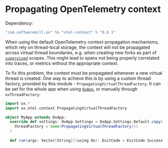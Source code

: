 # Propagating OpenTelemetry context

Dependency:

```scala
"com.softwaremill.ox" %% "otel-context" % "0.6.1"
```

When using the default OpenTelemetry context-propagation mechanisms, which rely on thread-local storage, the context
will not be propagated across virtual thread boundaries, e.g. when creating new forks as part of 
[`supervised`](../structured-concurrency/fork-join.md) scopes. This might lead to spans not being properly correlated
into traces, or metrics without the appropriate context.

To fix this problem, the context must be propagated whenever a new virtual thread is created. One way to achieve this
is by using a custom thread factory, provided by this module - `PropagatingVirtualThreadFactory`. It can be set 
for the whole app when using [`OxApp`](../utils/oxapp.md), or manually through `oxThreadFactory`:

```scala
import ox.*
import ox.otel.context.PropagatingVirtualThreadFactory

object MyApp extends OxApp:
  override def settings: OxApp.Settings = OxApp.Settings.Default.copy(
    threadFactory = Some(PropagatingVirtualThreadFactory())
  )
  
  def run(args: Vector[String])(using Ox): ExitCode = ExitCode.Success
```